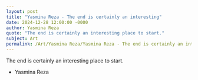 ```yaml
---
layout: post
title: "Yasmina Reza - The end is certainly an interesting"
date: 2024-12-28 12:00:00 -0000
author: Yasmina Reza
quote: "The end is certainly an interesting place to start."
subject: Art
permalink: /Art/Yasmina Reza/Yasmina Reza - The end is certainly an interesting
---
```


The end is certainly an interesting place to start.

- Yasmina Reza
